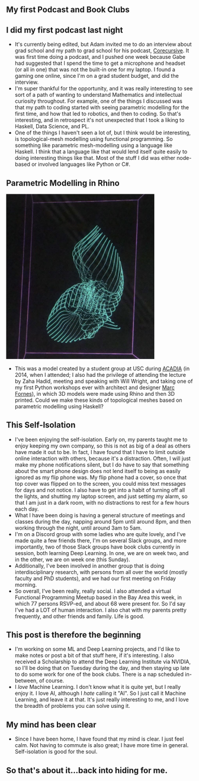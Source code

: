 ## My first Podcast and Book Clubs

## I did my first podcast last night
- It's currently being edited, but Adam invited me to do an interview about grad school and my path to grad school
  for his podcast, [Corecursive](https://corecursive.com/category/podcast/). It was first time doing a podcast,
  and I pushed one week because Gabe had suggested that I spend the time to get a microphone and headset (or all in one)
  that was not the built-in one for my laptop. I found a gaming one online, since I'm on a grad student budget,
  and did the interview. 
- I'm super thankful for the opportunity, and it was really interesting to see sort of a path of wanting to understand
  Mathematics and intellectual curiosity throughout. For example, one of the things I discussed was that my path to
  coding started with seeing parametric modelling for the first time, and how that led to robotics, and then to coding.
  So that's interesting, and in retrospect it's not unexpected that I took a liking to Haskell, Data Science, and PL.
- One of the things I haven't seen a lot of, but I think would be interesting, is topological-mesh modelling using functional 
  programming. So something like parametric mesh-modelling using a language like Haskell. I think that a language like that
  would lend itself quite easily to doing interesting things like that. Most of the stuff I did was either node-based
  or involved languages like Python or C#.
  
## Parametric Modelling in Rhino
  
<img src="/images/AAAI_small/fishtopos.png" width="400">

- This was a model created by a student group at USC during [ACADIA](https://news.usc.edu/70069/attendance-at-acadia-architecture-conference-soars/) (in 2014, when I attended; I also had the privilege of attending the lecture by 
Zaha Hadid, meeting and speaking with Will Wright, and taking one of my first Python workshops ever with architect
and designer [Marc Fornes](https://theverymany.com/)), in which 3D models were made using Rhino and then
  3D printed. Could we make these kinds of topological meshes based on parametric modelling using Haskell?

## This Self-Isolation
- I've been enjoying the self-isolation. Early on, my parents taught me to enjoy keeping my own company, so this is not
  as big of a deal as others have made it out to be. In fact, I have found that I have to limit outside online interaction
  with others, because it's a distraction. Often, I will just make my phone notifications silent, but I do have to say that
  something about the smart phone design does not lend itself to being as easily ignored as my flip phone was. My flip phone
  had a cover, so once that top cover was flipped on to the screen, you could miss text messages for days and not notice.
  I also have to get into a habit of turning off all the lights, and shutting my laptop screen, and just setting my alarm,
  so that I am just in a dark room, with no distractions to rest for a few hours each day.
- What I have been doing is having a general structure of meetings and classes
  during the day, napping around 5pm until around 8pm, and then working through the night, until around 3am to 5am.
- I'm on a Discord group with some ladies who are quite lovely, and I've made quite a few friends there, I'm on several
  Slack groups, and more importantly, two of those Slack groups have book clubs currently in session, both learning 
  Deep Learning. In one, we are on week two, and in the other, we are on week one (this Sunday).
- Additionally, I've been involved in another group that is doing interdisciplinary research, with persons from all
  over the world (mostly faculty and PhD students), and we had our first meeting on Friday morning. 
- So overall, I've been really, really social. I also attended a virtual Functional Programming Meetup based in the Bay
  Area this week, in which 77 persons RSVP-ed, and about 68 were present for. So I'd say I've had a LOT of human interaction.
  I also chat with my parents pretty frequently, and other friends and family. Life is good.
  
## This post is therefore the beginning
- I'm working on some ML and Deep Learning projects, and I'd like to make notes or post a bit of that stuff here, if
  it's interesting. I also received a Scholarship to attend the Deep Learning Institute via NVIDIA, so I'll be doing
  that on Tuesday during the day, and then staying up late to do some work for one of the book clubs. There is a nap 
  scheduled in-between, of course.
- I *love* Machine Learning. I don't know what it is quite yet, but I really enjoy it. I love AI, although I *hate*
  calling it "AI". So I just call it Machine Learning, and leave it at that. It's just really interesting to me,
  and I love the breadth of problems you can solve using it. 
  
## My mind has been clear
- Since I have been home, I have found that my mind is clear. I just feel calm. Not having to
  commute is also great; I have more time in general. Self-isolation is good for the soul. 
  
## So that's about it...back into hiding for me. 
